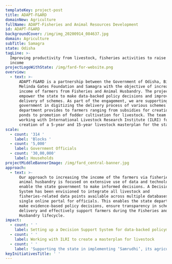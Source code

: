 ```yaml
---
templateKey: project-post
title: ADAPT-F&ARD
domainNew: Agriculture
fullName: ADAPT-Fisheries and Animal Resources Development
id: ADAPT-F&ARD
backgroundCover: /img/img_20200914_084637.jpg
domain: Agriculture
subTitle: Samagra
state: Odisha
tagLine: >-
  Improving productivity from livestock, fisheries activities to raise farmer
  income
projectLogoWithState: /img/fard-for-website.png
overview:
  - text: >-
      ADAPT-F&ARD is a partnership between the Government of Odisha, Bill &
      Melinda Gates Foundation and Samagra with the objective of increasing the
      income of farmers from Fisheries and Animal Husbandry. The project aims to
      empower the state to make data-backed policy decisions and improve the
      delivery of schemes. As part of the engagement, we are supporting the
      government in digitizing the delivery process of various schemes that the
      department provides to farmers ranging from subsidies for creation of fish
      ponds to promotion of fodder cultivation for livestock. The team is also
      working with International Livestock Research Institute (ILRI) for
      creation of a 5-year and 15-year livestock masterplan for the state.
scale:
  - count: '314 '
    label: 'Blocks '
  - count: '5,000'
    label: Government Officials
  - count: '30,00,000'
    label: Households
projectMiddleBannerImage: /img/fard_central-banner.jpg
approach:
  - text: >-
      Our approach to increasing the income of the farmers via fisheries and
      animal husbandry is focused on extensive use of data and technology to
      enable the state government to make informed decisions. A Decision Support
      System has been envisioned to integrate all livestock and
      fisheries-related data points available across multiple databases on a
      single online portal for officials. This enables the state department to
      make evidence-based policy decisions, ensure transparency in scheme
      delivery and effectively support farmers during the Fisheries and Animal
      Husbandry lifecycle. 
impact:
  - count: ' '
    label: Setting up a Decision Support System for data-backed policymaking
  - count: ' '
    label: Working with ILRI to create a masterplan for livestock
  - count: ' '
    label: 'Supporting the state in implementing ‘Samrudhi’, its agriculture policy'
keyInitiativesTitle: ' '
---
```


